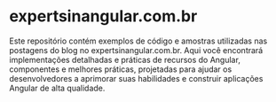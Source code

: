 # expertsinangular.com.br
Este repositório contém exemplos de código e amostras utilizadas nas postagens do blog no expertsinangular.com.br. Aqui você encontrará implementações detalhadas e práticas de recursos do Angular, componentes e melhores práticas, projetadas para ajudar os desenvolvedores a aprimorar suas habilidades e construir aplicações Angular de alta qualidade.
